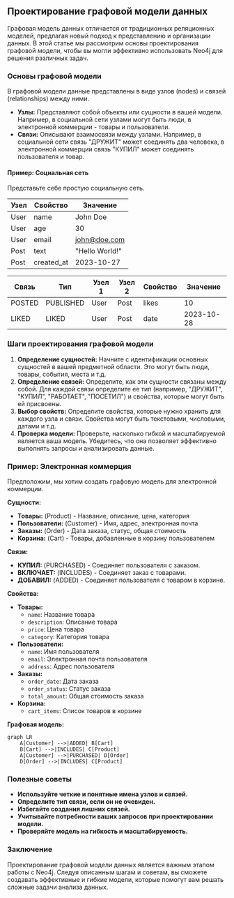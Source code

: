 ## Проектирование графовой модели данных

Графовая модель данных отличается от традиционных реляционных моделей, предлагая новый подход к представлению и организации данных.  В этой статье мы рассмотрим основы проектирования графовой модели, чтобы вы могли эффективно использовать Neo4j для решения различных задач.

### Основы графовой модели

В графовой модели данные представлены в виде узлов (nodes) и связей (relationships) между ними. 

* **Узлы:**  Представляют собой объекты или сущности в вашей модели. Например, в социальной сети узлами могут быть люди, в электронной коммерции - товары и пользователи.
* **Связи:** Описывают взаимосвязи между узлами. Например, в социальной сети связь "ДРУЖИТ" может соединять два человека, в электронной коммерции связь "КУПИЛ" может соединять пользователя и товар.

#### Пример: Социальная сеть

Представьте себе простую социальную сеть. 

| Узел         | Свойство    | Значение  |
|--------------|-------------|-----------|
| User         | name       | John Doe  |
| User         | age        | 30        |
| User         | email      | john@doe.com |
| Post         | text       | "Hello World!" |
| Post         | created_at | 2023-10-27 |

| Связь           | Тип           | Узел 1  | Узел 2    | Свойство | Значение |
|-----------------|---------------|---------|------------|-----------|----------|
| POSTED          | PUBLISHED      | User    | Post      | likes     | 10       |
| LIKED           | LIKED         | User    | Post      | date      | 2023-10-28 |

### Шаги проектирования графовой модели

1. **Определение сущностей:** Начните с идентификации основных сущностей в вашей предметной области. Это могут быть люди, товары, события, места и т.д.
2. **Определение связей:**  Определите, как эти сущности связаны между собой. Для каждой связи определите ее тип (например, "ДРУЖИТ", "КУПИЛ", "РАБОТАЕТ", "ПОСЕТИЛ") и свойства, которые могут быть ей присвоены.
3. **Выбор свойств:**  Определите свойства, которые нужно хранить для каждого узла и связи. Свойства могут быть текстовыми, числовыми, датами и т.д.
4. **Проверка модели:**  Проверьте, насколько гибкой и масштабируемой является ваша модель. Убедитесь, что она позволяет эффективно выполнять запросы и анализировать данные.

### Пример: Электронная коммерция

Предположим, мы хотим создать графовую модель для электронной коммерции.

**Сущности:**

* **Товары:** (Product) -  Название, описание, цена, категория
* **Пользователи:** (Customer) - Имя, адрес, электронная почта
* **Заказы:** (Order) - Дата заказа, статус, общая стоимость
* **Корзина:** (Cart) - Товары, добавленные в корзину пользователем

**Связи:**

* **КУПИЛ:** (PURCHASED) -  Соединяет пользователя с заказом.
* **ВКЛЮЧАЕТ:** (INCLUDES) -  Соединяет заказ с товарами.
* **ДОБАВИЛ:** (ADDED) -  Соединяет пользователя с товаром в корзине.

**Свойства:**

* **Товары:**
    * `name`: Название товара
    * `description`: Описание товара
    * `price`: Цена товара
    * `category`: Категория товара
* **Пользователи:**
    * `name`: Имя пользователя
    * `email`: Электронная почта пользователя
    * `address`: Адрес пользователя
* **Заказы:**
    * `order_date`: Дата заказа
    * `order_status`: Статус заказа
    * `total_amount`: Общая стоимость заказа
* **Корзина:**
    * `cart_items`: Список товаров в корзине

**Графовая модель:**

```mermaid
graph LR
    A[Customer] -->|ADDED| B[Cart]
    B[Cart] -->|INCLUDES| C[Product]
    A[Customer] -->|PURCHASED| D[Order]
    D[Order] -->|INCLUDES| C[Product]
```

### Полезные советы

* **Используйте четкие и понятные имена узлов и связей.**
* **Определите тип связи, если он не очевиден.**
* **Избегайте создания лишних связей.**
* **Учитывайте потребности ваших запросов при проектировании модели.**
* **Проверяйте модель на гибкость и масштабируемость.**

### Заключение

Проектирование графовой модели данных является важным этапом работы с Neo4j.  Следуя описанным шагам и советам, вы сможете создавать эффективные и гибкие модели, которые помогут вам решать сложные задачи анализа данных.  

